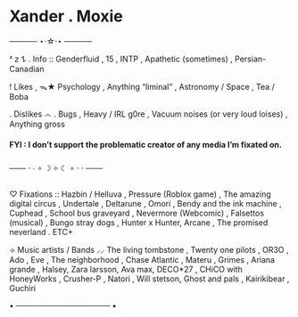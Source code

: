 # Xander . Moxie

───── ⋆⋅☆⋅⋆ ─────

ᶻ 𝗓 𐰁 . Info :: Genderfluid , 15 , INTP ,  Apathetic (sometimes) , Persian-Canadian

! Likes ,  ᯓ★  Psychology , Anything “liminal” ,  Astronomy / Space , Tea / Boba 

.  Dislikes ෴ . Bugs , Heavy / IRL g0re , Vacuum noises (or very loud loises) , Anything gross 

#### FYI : I don’t support the problematic creator of any media I’m fixated on.
───  ⋅ ∙ ∘ ☽ ༓ ☾ ∘ ⋅ ⋅  ───

♡  Fixations ::  Hazbin / Helluva ,  Pressure (Roblox game) , The amazing digital circus , Undertale , Deltarune , Omori , Bendy and the ink machine , Cuphead , School bus graveyard , Nevermore (Webcomic) , Falsettos (musical) , Bungo stray dogs , Hunter x Hunter,  Arcane , The promised neverland . ETC+


 ⟢ Music artists / Bands ⸝⸝ The living tombstone , Twenty one pilots , OR3O , Ado , Eve , The neighborhood , Chase Atlantic , Materu , Grimes , Ariana grande , Halsey, Zara larsson,  Ava max,  DECO*27 , CHiCO with HoneyWorks , Crusher-P , Natori , Will stetson, Ghost and pals , Kairikibear , Guchiri 

• ───────────────── •
